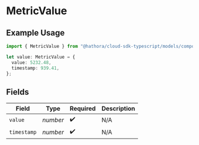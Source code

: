 # MetricValue

## Example Usage

```typescript
import { MetricValue } from "@hathora/cloud-sdk-typescript/models/components";

let value: MetricValue = {
  value: 5232.48,
  timestamp: 939.41,
};
```

## Fields

| Field              | Type               | Required           | Description        |
| ------------------ | ------------------ | ------------------ | ------------------ |
| `value`            | *number*           | :heavy_check_mark: | N/A                |
| `timestamp`        | *number*           | :heavy_check_mark: | N/A                |